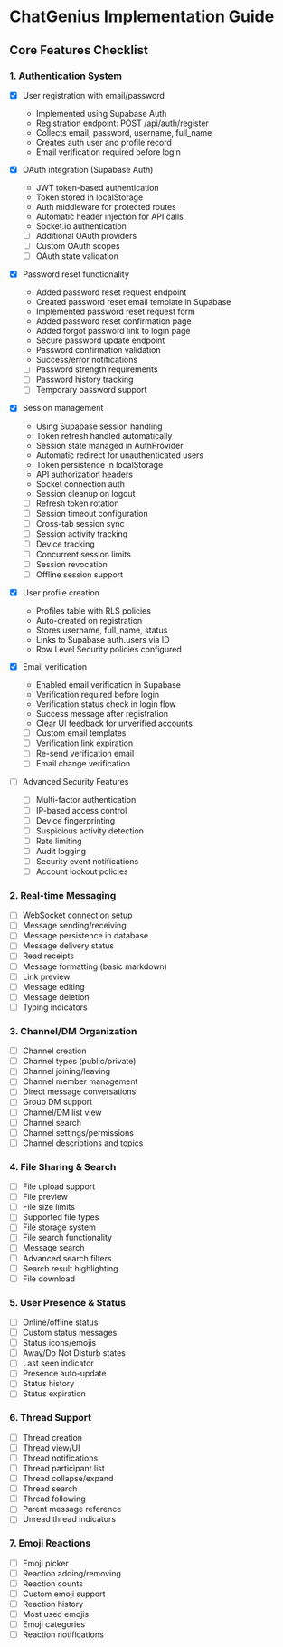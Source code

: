 # ChatGenius Implementation Guide

## Core Features Checklist

### 1. Authentication System
- [x] User registration with email/password
  - Implemented using Supabase Auth
  - Registration endpoint: POST /api/auth/register
  - Collects email, password, username, full_name
  - Creates auth user and profile record
  - Email verification required before login

- [x] OAuth integration (Supabase Auth)
  - JWT token-based authentication
  - Token stored in localStorage
  - Auth middleware for protected routes
  - Automatic header injection for API calls
  - Socket.io authentication
  - [ ] Additional OAuth providers
  - [ ] Custom OAuth scopes
  - [ ] OAuth state validation

- [x] Password reset functionality
  - Added password reset request endpoint
  - Created password reset email template in Supabase
  - Implemented password reset request form
  - Added password reset confirmation page
  - Added forgot password link to login page
  - Secure password update endpoint
  - Password confirmation validation
  - Success/error notifications
  - [ ] Password strength requirements
  - [ ] Password history tracking
  - [ ] Temporary password support

- [x] Session management
  - Using Supabase session handling
  - Token refresh handled automatically
  - Session state managed in AuthProvider
  - Automatic redirect for unauthenticated users
  - Token persistence in localStorage
  - API authorization headers
  - Socket connection auth
  - Session cleanup on logout
  - [ ] Refresh token rotation
  - [ ] Session timeout configuration
  - [ ] Cross-tab session sync
  - [ ] Session activity tracking
  - [ ] Device tracking
  - [ ] Concurrent session limits
  - [ ] Session revocation
  - [ ] Offline session support

- [x] User profile creation
  - Profiles table with RLS policies
  - Auto-created on registration
  - Stores username, full_name, status
  - Links to Supabase auth.users via ID
  - Row Level Security policies configured

- [x] Email verification
  - Enabled email verification in Supabase
  - Verification required before login
  - Verification status check in login flow
  - Success message after registration
  - Clear UI feedback for unverified accounts
  - [ ] Custom email templates
  - [ ] Verification link expiration
  - [ ] Re-send verification email
  - [ ] Email change verification

- [ ] Advanced Security Features
  - [ ] Multi-factor authentication
  - [ ] IP-based access control
  - [ ] Device fingerprinting
  - [ ] Suspicious activity detection
  - [ ] Rate limiting
  - [ ] Audit logging
  - [ ] Security event notifications
  - [ ] Account lockout policies

### 2. Real-time Messaging
- [ ] WebSocket connection setup
- [ ] Message sending/receiving
- [ ] Message persistence in database
- [ ] Message delivery status
- [ ] Read receipts
- [ ] Message formatting (basic markdown)
- [ ] Link preview
- [ ] Message editing
- [ ] Message deletion
- [ ] Typing indicators

### 3. Channel/DM Organization
- [ ] Channel creation
- [ ] Channel types (public/private)
- [ ] Channel joining/leaving
- [ ] Channel member management
- [ ] Direct message conversations
- [ ] Group DM support
- [ ] Channel/DM list view
- [ ] Channel search
- [ ] Channel settings/permissions
- [ ] Channel descriptions and topics

### 4. File Sharing & Search
- [ ] File upload support
- [ ] File preview
- [ ] File size limits
- [ ] Supported file types
- [ ] File storage system
- [ ] File search functionality
- [ ] Message search
- [ ] Advanced search filters
- [ ] Search result highlighting
- [ ] File download

### 5. User Presence & Status
- [ ] Online/offline status
- [ ] Custom status messages
- [ ] Status icons/emojis
- [ ] Away/Do Not Disturb states
- [ ] Last seen indicator
- [ ] Presence auto-update
- [ ] Status history
- [ ] Status expiration

### 6. Thread Support
- [ ] Thread creation
- [ ] Thread view/UI
- [ ] Thread notifications
- [ ] Thread participant list
- [ ] Thread collapse/expand
- [ ] Thread search
- [ ] Thread following
- [ ] Parent message reference
- [ ] Unread thread indicators

### 7. Emoji Reactions
- [ ] Emoji picker
- [ ] Reaction adding/removing
- [ ] Reaction counts
- [ ] Custom emoji support
- [ ] Reaction history
- [ ] Most used emojis
- [ ] Emoji categories
- [ ] Reaction notifications
